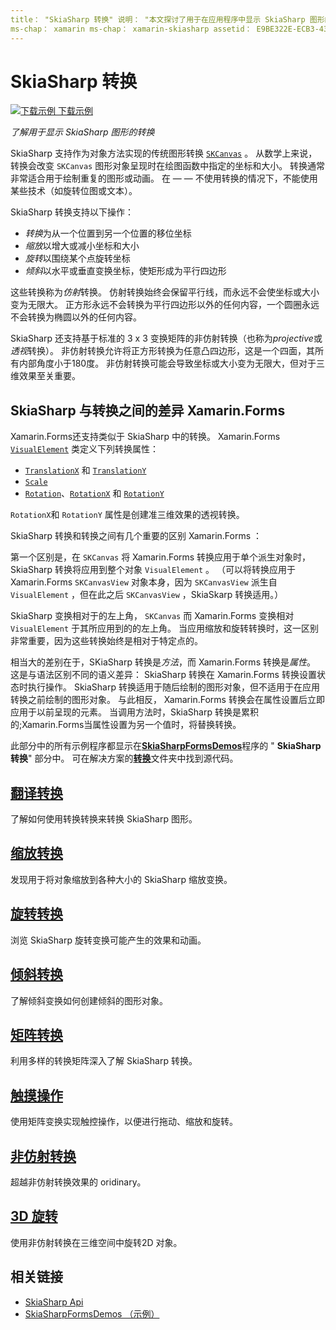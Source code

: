 ```yaml
---
title： "SkiaSharp 转换" 说明： "本文探讨了用于在应用程序中显示 SkiaSharp 图形的转换 Xamarin.Forms ，并通过示例代码对此进行了演示。"
ms-chap： xamarin ms-chap： xamarin-skiasharp assetid： E9BE322E-ECB3-4395-AFE4-4474A0F25551 author： davidbritch： dabritch ms. 日期：03/10/2017： [ Xamarin.Forms ， Xamarin.Essentials ]
---
```


# <a name="skiasharp-transforms"></a>SkiaSharp 转换

[![下载示例](~/media/shared/download.png) 下载示例](https://docs.microsoft.com/samples/xamarin/xamarin-forms-samples/skiasharpforms-demos)

_了解用于显示 SkiaSharp 图形的转换_

SkiaSharp 支持作为对象方法实现的传统图形转换 [`SKCanvas`](xref:SkiaSharp.SKCanvas) 。 从数学上来说，转换会改变 `SKCanvas` 图形对象呈现时在绘图函数中指定的坐标和大小。 转换通常非常适合用于绘制重复的图形或动画。 在 &mdash; &mdash; 不使用转换的情况下，不能使用某些技术（如旋转位图或文本）。

SkiaSharp 转换支持以下操作：

- *转换*为从一个位置到另一个位置的移位坐标
- *缩放*以增大或减小坐标和大小
- *旋转*以围绕某个点旋转坐标
- *倾斜*以水平或垂直变换坐标，使矩形成为平行四边形

这些转换称为*仿射*转换。 仿射转换始终会保留平行线，而永远不会使坐标或大小变为无限大。 正方形永远不会转换为平行四边形以外的任何内容，一个圆圈永远不会转换为椭圆以外的任何内容。

SkiaSharp 还支持基于标准的 3 x 3 变换矩阵的非仿射转换（也称为*projective*或*透视*转换）。 非仿射转换允许将正方形转换为任意凸四边形，这是一个四面，其所有内部角度小于180度。 非仿射转换可能会导致坐标或大小变为无限大，但对于三维效果至关重要。

## <a name="differences-between-skiasharp-and-xamarinforms-transforms"></a>SkiaSharp 与转换之间的差异 Xamarin.Forms

Xamarin.Forms还支持类似于 SkiaSharp 中的转换。 Xamarin.Forms [`VisualElement`](xref:Xamarin.Forms.VisualElement) 类定义下列转换属性：

- [`TranslationX`](xref:Xamarin.Forms.VisualElement.TranslationX) 和 [`TranslationY`](xref:Xamarin.Forms.VisualElement.TranslationY)
- [`Scale`](xref:Xamarin.Forms.VisualElement.Scale)
- [`Rotation`](xref:Xamarin.Forms.VisualElement.Rotation)、[`RotationX`](xref:Xamarin.Forms.VisualElement.RotationX) 和 [`RotationY`](xref:Xamarin.Forms.VisualElement.RotationY)

`RotationX`和 `RotationY` 属性是创建准三维效果的透视转换。

SkiaSharp 转换和转换之间有几个重要的区别 Xamarin.Forms ：

第一个区别是，在 `SKCanvas` 将 Xamarin.Forms 转换应用于单个派生对象时，SkiaSharp 转换将应用到整个对象 `VisualElement` 。 （可以将转换应用于 Xamarin.Forms `SKCanvasView` 对象本身，因为 `SKCanvasView` 派生自 `VisualElement` ，但在此之后 `SKCanvasView` ，SkiaSkarp 转换适用。）

SkiaSharp 变换相对于的左上角， `SKCanvas` 而 Xamarin.Forms 变换相对 `VisualElement` 于其所应用到的的左上角。 当应用缩放和旋转转换时，这一区别非常重要，因为这些转换始终是相对于特定点的。

相当大的差别在于，SKiaSharp 转换是*方法*，而 Xamarin.Forms 转换是*属性*。 这是与语法区别不同的语义差异： SkiaSharp 转换在 Xamarin.Forms 转换设置状态时执行操作。 SkiaSharp 转换适用于随后绘制的图形对象，但不适用于在应用转换之前绘制的图形对象。 与此相反， Xamarin.Forms 转换会在属性设置后立即应用于以前呈现的元素。 当调用方法时，SkiaSharp 转换是累积的;Xamarin.Forms当属性设置为另一个值时，将替换转换。

此部分中的所有示例程序都显示在[**SkiaSharpFormsDemos**](https://docs.microsoft.com/samples/xamarin/xamarin-forms-samples/skiasharpforms-demos)程序的 " **SkiaSharp 转换**" 部分中。 可在解决方案的[**转换**](https://github.com/xamarin/xamarin-forms-samples/tree/master/SkiaSharpForms/Demos/Demos/SkiaSharpFormsDemos/Transforms)文件夹中找到源代码。

## <a name="the-translate-transform"></a>[翻译转换](translate.md)

了解如何使用转换转换来转换 SkiaSharp 图形。

## <a name="the-scale-transform"></a>[缩放转换](scale.md)

发现用于将对象缩放到各种大小的 SkiaSharp 缩放变换。

## <a name="the-rotate-transform"></a>[旋转转换](rotate.md)

浏览 SkiaSharp 旋转变换可能产生的效果和动画。

## <a name="the-skew-transform"></a>[倾斜转换](skew.md)

了解倾斜变换如何创建倾斜的图形对象。

## <a name="matrix-transforms"></a>[矩阵转换](matrix.md)

利用多样的转换矩阵深入了解 SkiaSharp 转换。

## <a name="touch-manipulations"></a>[触摸操作](touch.md)

使用矩阵变换实现触控操作，以便进行拖动、缩放和旋转。

## <a name="non-affine-transforms"></a>[非仿射转换](non-affine.md)

超越非仿射转换效果的 oridinary。

## <a name="3d-rotation"></a>[3D 旋转](3d-rotation.md)

使用非仿射转换在三维空间中旋转2D 对象。

## <a name="related-links"></a>相关链接

- [SkiaSharp Api](https://docs.microsoft.com/dotnet/api/skiasharp)
- [SkiaSharpFormsDemos （示例）](https://docs.microsoft.com/samples/xamarin/xamarin-forms-samples/skiasharpforms-demos)
